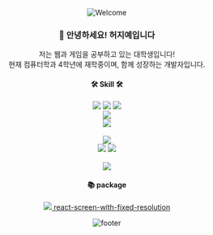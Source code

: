 <div align="center">

![Welcome](https://capsule-render.vercel.app/api?type=waving&color=gradient&height=300&section=header&text=HeoJiye&fontSize=64&animation=twinkling&fontAlignY=35&desc=Thank%20you%20for%20visiting!&descAlignY=52&descAlign=50)

  <h3>👋 안녕하세요! 허지예입니다</h3>
  <p>
    저는 웹과 게임을 공부하고 있는 대학생입니다!
    <br>
    현재 컴퓨터학과 4학년에 재학중이며, 함께 성장하는 개발자입니다.
  </p>
  <p>
  	<h4>🛠 Skill 🛠</h4>
    <p align="center" display="inline-block">
      <img src="https://img.shields.io/badge/HTML-E34F26?style=for-the-badge&logo=CSS3&logoColor=white">
      <img src="https://img.shields.io/badge/CSS-1572B6?style=for-the-badge&logo=CSS3&logoColor=white">
      <img src="https://img.shields.io/badge/Javascript-F7DF1E?style=for-the-badge&logo=JavaScript&logoColor=black">
      <br>
      <img src="https://img.shields.io/badge/React-161A3B?style=for-the-badge&logo=React&logoColor=61DAFB">
      <br>
      <img src="https://img.shields.io/badge/Spring%20Boot-6DB33F?style=for-the-badge&logo=Spring%20Boot&logoColor=FFFFFF">
      <br>
      <br>
      <img src="https://img.shields.io/badge/Lua-2C2D72?style=for-the-badge&logo=Lua&logoColor=white">
      <br>
      <img src="https://img.shields.io/badge/Unity-black?style=for-the-badge&logo=Unity&logoColor=white">
      <img src="https://img.shields.io/badge/Photon-004088?style=for-the-badge&logo=Unity&logoColor=white">
      <br>
      <br>
      <img src="https://img.shields.io/badge/Figma-F24E1E?style=for-the-badge&logo=figma&logoColor=white">
  </p>
   <p>
  	<h4>📚 package</h4>
    <p align="center" display="inline-block">
        <a href="https://www.npmjs.com/package/react-screen-with-fixed-resolution">
          <img src="https://shields.io/badge/npm-v1.1.0-blue?logo=npm&style=plastic">
          react-screen-with-fixed-resolution
        </a>
    </p>
  </p>
  </p>

![footer](https://capsule-render.vercel.app/api?section=footer&type=waving&color=gradient)
</div>
